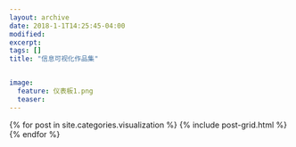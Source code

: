 ```yaml
---
layout: archive
date: 2018-1-1T14:25:45-04:00
modified:
excerpt: 
tags: []
title: "信息可视化作品集"


image: 
  feature: 仪表板1.png
  teaser:
---
```



<div class="tiles">
{% for post in site.categories.visualization %}
  {% include post-grid.html %}
{% endfor %}
</div><!-- /.tiles 把所有categories 有 visualization 的列出来-->
